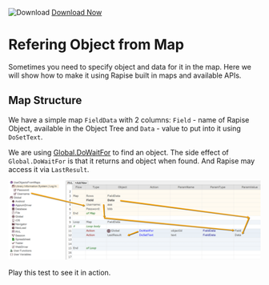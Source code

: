 ![Download](https://github.githubassets.com/images/icons/emoji/unicode/23ec.png?v8) [Download Now](https://inflectra.github.io/DownGit/#/home?url=https://github.com/Inflectra/rapise-samples/tree/master/UseObjectsFromMaps)


# Refering Object from Map

Sometimes you need to specify object and data for it in the map. Here we will show how to make it using Rapise built in maps and available APIs.

## Map Structure

We have a simple map `FieldData` with 2 columns: `Field` - name of Rapise Object, available in the Object Tree and `Data` - value to put into it using `DoSetText`.

We are using [Global.DoWaitFor](https://rapisedoc.inflectra.com/Libraries/Global/#DoWaitFor) to find an object. The side effect of `Global.DoWaitFor` is that it returns and object when found. And Rapise may access it via `LastResult`.

![Mapping](img/mapping.png)

Play this test to see it in action.